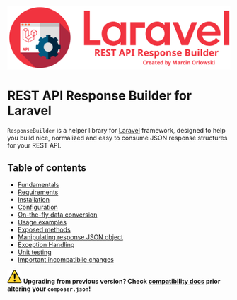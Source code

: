 ![REST API Response Builder for Laravel](img/logo.png)

# REST API Response Builder for Laravel #

 `ResponseBuilder` is a helper library for [Laravel](https://laravel.com/) framework,
 designed to help you build nice, normalized and easy to consume JSON response structures
 for your REST API.

## Table of contents ##

 * [Fundamentals](docs.md)
 * [Requirements](requirements.md)
 * [Installation](installation.md)
 * [Configuration](config.md)
 * [On-the-fly data conversion](conversion.md)
 * [Usage examples](examples.md)
 * [Exposed methods](methods.md)
 * [Manipulating response JSON object](response.md)
 * [Exception Handling](exceptions.md)
 * [Unit testing](testing.md)
 * [Important incompatibile changes](compatibility.md)

 ![WARNING](img/warning.png) **Upgrading from previous version? Check [compatibility docs](compatibility.md) prior
 altering your `composer.json`!**


